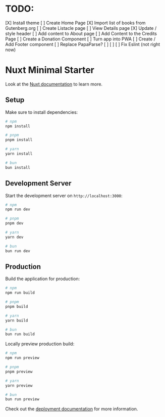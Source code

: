 # TODO:

[X] Install theme
[ ] Create Home Page
[X] Import list of books from Gutenberg.org
[ ] Create Listacle page
[ ] View Details page
[X] Update / style header
[ ] Add content to About page
[ ] Add Content to the Credits Page
[ ] Create a Donation Component
[ ] Turn app into PWA
[ ] Create / Add Footer component
[ ] Replace PapaParse?
[ ] 
[ ] 
[ ] Fix Eslint (not right now)





# Nuxt Minimal Starter

Look at the [Nuxt documentation](https://nuxt.com/docs/getting-started/introduction) to learn more.

## Setup

Make sure to install dependencies:

```bash
# npm
npm install

# pnpm
pnpm install

# yarn
yarn install

# bun
bun install
```

## Development Server

Start the development server on `http://localhost:3000`:

```bash
# npm
npm run dev

# pnpm
pnpm dev

# yarn
yarn dev

# bun
bun run dev
```

## Production

Build the application for production:

```bash
# npm
npm run build

# pnpm
pnpm build

# yarn
yarn build

# bun
bun run build
```

Locally preview production build:

```bash
# npm
npm run preview

# pnpm
pnpm preview

# yarn
yarn preview

# bun
bun run preview
```

Check out the [deployment documentation](https://nuxt.com/docs/getting-started/deployment) for more information.
